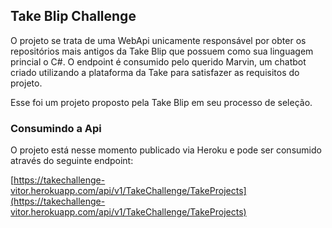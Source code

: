 ## Take Blip Challenge

O projeto se trata de uma WebApi unicamente responsável por obter 
os repositórios mais antigos da Take Blip que possuem como sua linguagem 
princial o C#. O endpoint é consumido pelo querido Marvin, um chatbot
criado utilizando a plataforma da Take para satisfazer as requisitos do projeto.

Esse foi um projeto proposto pela Take Blip em seu processo de seleção.

### Consumindo a Api

O projeto está nesse momento publicado via Heroku e pode ser consumido 
através do seguinte endpoint:

[https://takechallenge-vitor.herokuapp.com/api/v1/TakeChallenge/TakeProjects](https://takechallenge-vitor.herokuapp.com/api/v1/TakeChallenge/TakeProjects)
